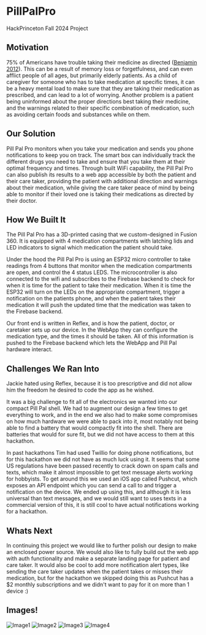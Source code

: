 # PillPalPro
HackPrinceton Fall 2024 Project

## Motivation
75% of Americans have trouble taking their medicine as directed ([Benjamin 2012](https://pmc.ncbi.nlm.nih.gov/articles/PMC3234383/#B1)). This can be a result of memory loss or forgetfulness, and can even afflict people of all ages, but primarily elderly patients. As a child of caregiver for someone who has to take medication at specific times, it can be a heavy mental load to make sure that they are taking their medication as prescribed, and can lead to a lot of worrying. Another problem is a patient being uninformed about the proper directions best taking their medicine, and the warnings related to their specific combination of medication, such as avoiding certain foods and substances while on them.

## Our Solution
Pill Pal Pro monitors when you take your medication and sends you phone notifications to keep you on track. The smart box can individually track the different drugs you need to take and ensure that you take them at their optimal frequency and times. Through built WiFi capability, the Pill Pal Pro can also publish its results to a web app accessible by both the patient and their care taker, providing the patient with additional direction and warnings about their medication, while giving the care taker peace of mind by being able to monitor if their loved one is taking their medications as directed by their doctor.

## How We Built It
The Pill Pal Pro has a 3D-printed casing that we custom-designed in Fusion 360. It is equipped with 4 medication compartments with latching lids and LED indicators to signal which medication the patient should take.

Under the hood the Pill Pal Pro is using an ESP32 micro controller to take readings from 4 buttons that monitor when the medication compartments are open, and control the 4 status LEDS. The microcontroller is also connected to the wifi and subscribes to the Firebase backend to check for when it is time for the patient to take their medication. When it is time the ESP32 will turn on the LEDs on the appropriate compartment, trigger a notification on the patients phone, and when the patient takes their medication it will push the updated time that the medication was taken to the Firebase backend.

Our front end is written in Reflex, and is how the patient, doctor, or caretaker sets up our device. In the WebApp they can configure the medication type, and the times it should be taken. All of this information is pushed to the Firebase backend which lets the WebApp and Pill Pal hardware interact.

## Challenges We Ran Into
Jackie hated using Reflex, because it is too prescriptive and did not allow him the freedom he desired to code the app as he wished.

It was a big challenge to fit all of the electronics we wanted into our compact Pill Pal shell. We had to augment our design a few times to get everything to work, and in the end we also had to make some compromises on how much hardware we were able to pack into it, most notably not being able to find a battery that would compactly fit into the shell. There are batteries that would for sure fit, but we did not have access to them at this hackathon.

In past hackathons Tim had used Twillio for doing phone notifications, but for this hackathon we did not have as much luck using it. It seems that some US regulations have been passed recently to crack down on spam calls and texts, which make it almost impossible to get text message alerts working for hobbyists. To get around this we used an iOS app called Pushcut, which exposes an API endpoint which you can send a call to and trigger a notification on the device. We ended up using this, and although it is less universal than text messages, and we would still want to uses texts in a commercial version of this, it is still cool to have actual notifications working for a hackathon.

## Whats Next
In continuing this project we would like to further polish our design to make an enclosed power source. We would also like to fully build out the web app with auth functionality and make a separate landing page for patient and care taker. It would also be cool to add more notification alert types, like sending the care taker updates when the patient takes or misses their medication, but for the hackathon we skipped doing this as Pushcut has a $2 monthly subscriptions and we didn't want to pay for it on more than 1 device :)

## Images!
![Image1](PillPal-Images/img1.png)
![Image2](PillPal-Images/img2.png)
![Image3](PillPal-Images/img3.png)
![Image4](PillPal-Images/img4.png)

